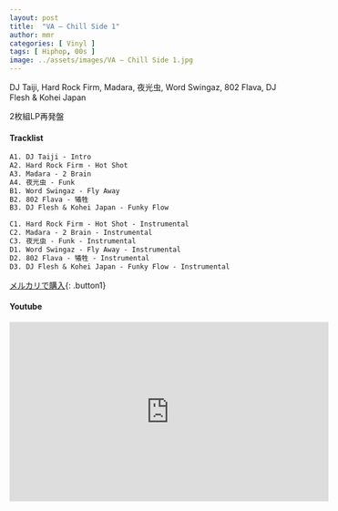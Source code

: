 ```yaml
---
layout: post
title:  "VA – Chill Side 1"
author: mmr
categories: [ Vinyl ]
tags: [ Hiphop, 00s ]
image: ../assets/images/VA – Chill Side 1.jpg
---
```


DJ Taiji, Hard Rock Firm, Madara, 夜光虫, Word Swingaz, 802 Flava, DJ Flesh & Kohei Japan 

2枚組LP再発盤

#### Tracklist
```md
A1. DJ Taiji - Intro
A2. Hard Rock Firm - Hot Shot
A3. Madara - 2 Brain
A4. 夜光虫 - Funk
B1. Word Swingaz - Fly Away
B2. 802 Flava - 犧牲
B3. DJ Flesh & Kohei Japan - Funky Flow

C1. Hard Rock Firm - Hot Shot - Instrumental
C2. Madara - 2 Brain - Instrumental
C3. 夜光虫 - Funk - Instrumental
D1. Word Swingaz - Fly Away - Instrumental
D2. 802 Flava - 犧牲 - Instrumental
D3. DJ Flesh & Kohei Japan - Funky Flow - Instrumental
```

[メルカリで購入](https://jp.mercari.com/item/m47805886707?afid=6142608987){: .button1}

#### Youtube
<iframe width="560" height="315" src="https://www.youtube.com/embed/GTH4pHF04ao?si=K7jXbuhVLROYeJfS" title="YouTube video player" frameborder="0" allow="accelerometer; autoplay; clipboard-write; encrypted-media; gyroscope; picture-in-picture; web-share" referrerpolicy="strict-origin-when-cross-origin" allowfullscreen></iframe>